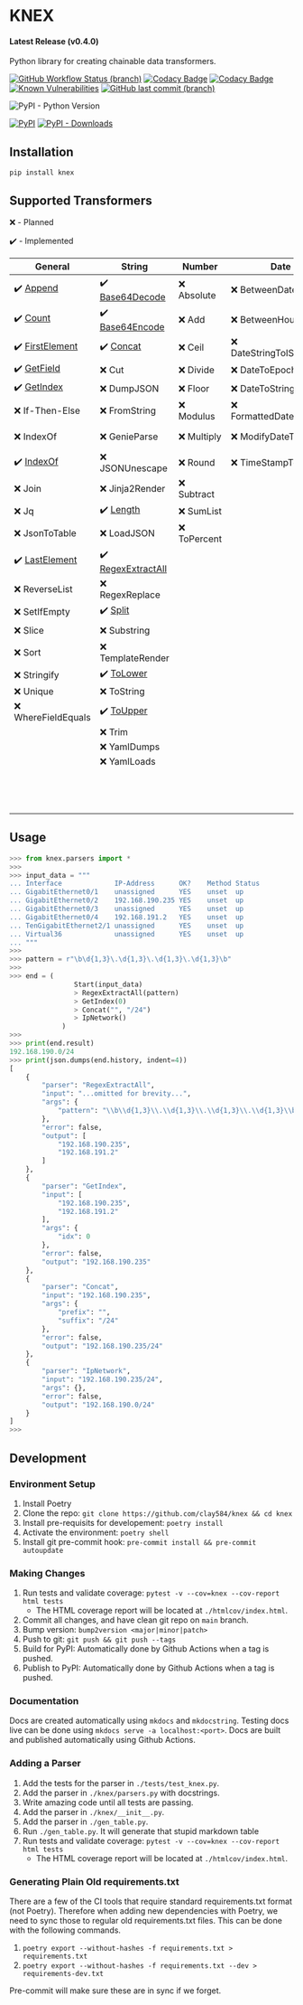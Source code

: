 # KNEX

<!-- markdownlint-disable MD001 -->
#### Latest Release (v0.4.0)
<!-- markdownlint-enable MD001 -->
Python library for creating chainable data transformers.

[![GitHub Workflow Status (branch)](https://img.shields.io/github/workflow/status/clay584/knex/Pytest/main)](https://github.com/clay584/knex/actions)
[![Codacy Badge](https://app.codacy.com/project/badge/Grade/48345d8053824abaab78d5acfadf1c91)](https://www.codacy.com/gh/clay584/knex/dashboard?utm_source=github.com&amp;utm_medium=referral&amp;utm_content=clay584/knex&amp;utm_campaign=Badge_Grade)
[![Codacy Badge](https://app.codacy.com/project/badge/Coverage/48345d8053824abaab78d5acfadf1c91)](https://www.codacy.com/gh/clay584/knex/dashboard?utm_source=github.com&utm_medium=referral&utm_content=clay584/knex&utm_campaign=Badge_Coverage)
[![Known Vulnerabilities](https://snyk.io/test/github/clay584/knex/badge.svg)](https://snyk.io/test/github/clay584/knex)
[![GitHub last commit (branch)](https://img.shields.io/github/last-commit/clay584/knex/main)](https://github.com/clay584/knex/commits/main)

![PyPI - Python Version](https://img.shields.io/pypi/pyversions/knex)

[![PyPI](https://img.shields.io/pypi/v/knex)](https://pypi.org/project/knex/)
[![PyPI - Downloads](https://img.shields.io/pypi/dm/knex)](https://pypistats.org/packages/knex)

## Installation

`pip install knex`

## Supported Transformers

:x: - Planned

:heavy_check_mark: - Implemented

<!-- markdownlint-disable MD013 -->
<!-- start replace -->
|                                                   General                                                    |                                                       String                                                       |   Number    |          Date           |                                                    Other                                                     |
|--------------------------------------------------------------------------------------------------------------|--------------------------------------------------------------------------------------------------------------------|-------------|-------------------------|--------------------------------------------------------------------------------------------------------------|
|:heavy_check_mark: [Append](https://clay584.github.io/knex/parsers-reference/#knex.parsers.Append)            |:heavy_check_mark: [Base64Decode](https://clay584.github.io/knex/parsers-reference/#knex.parsers.Base64Decode)      |:x: Absolute |:x: BetweenDates         |:x: AsnToInt                                                                                                  |
|:heavy_check_mark: [Count](https://clay584.github.io/knex/parsers-reference/#knex.parsers.Count)              |:heavy_check_mark: [Base64Encode](https://clay584.github.io/knex/parsers-reference/#knex.parsers.Base64Encode)      |:x: Add      |:x: BetweenHours         |:x: DecodeCiscoType7                                                                                          |
|:heavy_check_mark: [FirstElement](https://clay584.github.io/knex/parsers-reference/#knex.parsers.FirstElement)|:heavy_check_mark: [Concat](https://clay584.github.io/knex/parsers-reference/#knex.parsers.Concat)                  |:x: Ceil     |:x: DateStringToISOFormat|:x: EncodeCiscoType7                                                                                          |
|:heavy_check_mark: [GetField](https://clay584.github.io/knex/parsers-reference/#knex.parsers.GetField)        |:x: Cut                                                                                                             |:x: Divide   |:x: DateToEpoch          |:x: EncryptCiscoType5                                                                                         |
|:heavy_check_mark: [GetIndex](https://clay584.github.io/knex/parsers-reference/#knex.parsers.GetIndex)        |:x: DumpJSON                                                                                                        |:x: Floor    |:x: DateToString         |:x: FuzzyWuzzyFind                                                                                            |
|:x: If-Then-Else                                                                                              |:x: FromString                                                                                                      |:x: Modulus  |:x: FormattedDateToEpoch |:x: InterfaceRangeExpand                                                                                      |
|:x: IndexOf                                                                                                   |:x: GenieParse                                                                                                      |:x: Multiply |:x: ModifyDateTime       |:x: IpProtocolNameToNumber                                                                                    |
|:heavy_check_mark: [IndexOf](https://clay584.github.io/knex/parsers-reference/#knex.parsers.IndexOf)          |:x: JSONUnescape                                                                                                    |:x: Round    |:x: TimeStampToDate      |:x: IpProtocolNumberToName                                                                                    |
|:x: Join                                                                                                      |:x: Jinja2Render                                                                                                    |:x: Subtract |                         |:x: JsonSchemaValidate                                                                                        |
|:x: Jq                                                                                                        |:heavy_check_mark: [Length](https://clay584.github.io/knex/parsers-reference/#knex.parsers.Length)                  |:x: SumList  |                         |:heavy_check_mark: [MacAddress](https://clay584.github.io/knex/parsers-reference/#knex.parsers.MacAddress)    |
|:x: JsonToTable                                                                                               |:x: LoadJSON                                                                                                        |:x: ToPercent|                         |:x: NormalInterfaceName                                                                                       |
|:heavy_check_mark: [LastElement](https://clay584.github.io/knex/parsers-reference/#knex.parsers.LastElement)  |:heavy_check_mark: [RegexExtractAll](https://clay584.github.io/knex/parsers-reference/#knex.parsers.RegexExtractAll)|             |                         |:x: PythonFunction                                                                                            |
|:x: ReverseList                                                                                               |:x: RegexReplace                                                                                                    |             |                         |:x: Random                                                                                                    |
|:x: SetIfEmpty                                                                                                |:heavy_check_mark: [Split](https://clay584.github.io/knex/parsers-reference/#knex.parsers.Split)                    |             |                         |:x: SortInterfaceList                                                                                         |
|:x: Slice                                                                                                     |:x: Substring                                                                                                       |             |                         |:heavy_check_mark: [TextFSMParse](https://clay584.github.io/knex/parsers-reference/#knex.parsers.TextFSMParse)|
|:x: Sort                                                                                                      |:x: TemplateRender                                                                                                  |             |                         |:x: ThisOrThat                                                                                                |
|:x: Stringify                                                                                                 |:heavy_check_mark: [ToLower](https://clay584.github.io/knex/parsers-reference/#knex.parsers.ToLower)                |             |                         |:x: ToCamelCase                                                                                               |
|:x: Unique                                                                                                    |:x: ToString                                                                                                        |             |                         |:x: ToSnakeCase                                                                                               |
|:x: WhereFieldEquals                                                                                          |:heavy_check_mark: [ToUpper](https://clay584.github.io/knex/parsers-reference/#knex.parsers.ToUpper)                |             |                         |:x: Ttp                                                                                                       |
|                                                                                                              |:x: Trim                                                                                                            |             |                         |:x: URLDecode                                                                                                 |
|                                                                                                              |:x: YamlDumps                                                                                                       |             |                         |:x: URLEncode                                                                                                 |
|                                                                                                              |:x: YamlLoads                                                                                                       |             |                         |:x: ValidateCiscoType5                                                                                        |
|                                                                                                              |                                                                                                                    |             |                         |:x: ValidateCiscoType7                                                                                        |
|                                                                                                              |                                                                                                                    |             |                         |:x: VlanConfigToList                                                                                          |
|                                                                                                              |                                                                                                                    |             |                         |:x: YamaleValidate                                                                                            |
<!-- end replace -->
<!-- markdownlint-enable MD013 -->

## Usage

```python
>>> from knex.parsers import *
>>>
>>> input_data = """
... Interface             IP-Address      OK?    Method Status          Protocol
... GigabitEthernet0/1    unassigned      YES    unset  up              up
... GigabitEthernet0/2    192.168.190.235 YES    unset  up              up
... GigabitEthernet0/3    unassigned      YES    unset  up              up
... GigabitEthernet0/4    192.168.191.2   YES    unset  up              up
... TenGigabitEthernet2/1 unassigned      YES    unset  up              up
... Virtual36             unassigned      YES    unset  up              up
... """
>>>
>>> pattern = r"\b\d{1,3}\.\d{1,3}\.\d{1,3}\.\d{1,3}\b"
>>>
>>> end = (
                Start(input_data)
                > RegexExtractAll(pattern)
                > GetIndex(0)
                > Concat("", "/24")
                > IpNetwork()
             )
>>>
>>> print(end.result)
192.168.190.0/24
>>> print(json.dumps(end.history, indent=4))
[
    {
        "parser": "RegexExtractAll",
        "input": "...omitted for brevity...",
        "args": {
            "pattern": "\\b\\d{1,3}\\.\\d{1,3}\\.\\d{1,3}\\.\\d{1,3}\\b"
        },
        "error": false,
        "output": [
            "192.168.190.235",
            "192.168.191.2"
        ]
    },
    {
        "parser": "GetIndex",
        "input": [
            "192.168.190.235",
            "192.168.191.2"
        ],
        "args": {
            "idx": 0
        },
        "error": false,
        "output": "192.168.190.235"
    },
    {
        "parser": "Concat",
        "input": "192.168.190.235",
        "args": {
            "prefix": "",
            "suffix": "/24"
        },
        "error": false,
        "output": "192.168.190.235/24"
    },
    {
        "parser": "IpNetwork",
        "input": "192.168.190.235/24",
        "args": {},
        "error": false,
        "output": "192.168.190.0/24"
    }
]
>>>

```

## Development

### Environment Setup

1. Install Poetry
2. Clone the repo: `git clone https://github.com/clay584/knex && cd knex`
3. Install pre-requisits for developement: `poetry install`
4. Activate the environment: `poetry shell`
5. Install git pre-commit hook: `pre-commit install && pre-commit autoupdate`

### Making Changes

1. Run tests and validate coverage: `pytest -v --cov=knex --cov-report html tests`
    * The HTML coverage report will be located at `./htmlcov/index.html`.
2. Commit all changes, and have clean git repo on `main` branch.
3. Bump version: `bump2version <major|minor|patch>`
4. Push to git: `git push && git push --tags`
5. Build for PyPI: Automatically done by Github Actions when a tag is pushed.
6. Publish to PyPI: Automatically done by Github Actions when a tag is pushed.

### Documentation

Docs are created automatically using `mkdocs` and `mkdocstring`.
Testing docs live can be done using `mkdocs serve -a localhost:<port>`.
Docs are built and published automatically using Github Actions.

### Adding a Parser

1. Add the tests for the parser in `./tests/test_knex.py`.
2. Add the parser in `./knex/parsers.py` with docstrings.
3. Write amazing code until all tests are passing.
4. Add the parser in `./knex/__init__.py`.
5. Add the parser in `./gen_table.py`.
6. Run `./gen_table.py`. It will generate that stupid markdown table
7. Run tests and validate coverage: `pytest -v --cov=knex --cov-report html tests`
    * The HTML coverage report will be located at `./htmlcov/index.html`.

### Generating Plain Old requirements.txt

There are a few of the CI tools that require standard requirements.txt format
(not Poetry). Therefore when adding new dependencies with Poetry, we need to
sync those to regular old requirements.txt files. This can be done with the
following commands.

1. `poetry export --without-hashes -f requirements.txt > requirements.txt`
2. `poetry export --without-hashes -f requirements.txt --dev > requirements-dev.txt`

Pre-commit will make sure these are in sync if we forget.

